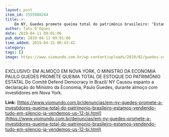 ```yaml
---
layout: post
item_id: 2555988244
title: >-
    Em NY, Guedes promete queima total do patrimônio brasileiro: ‘Estamos vendendo tudo! Em silêncio, já vendemos US$ 12 bi’
author: Tatu D'Oquei
date: 2019-04-11 09:01:06
pub_date: 2019-04-11 09:01:06
time_added: 2019-04-15 06:43:42
category: 
tags: []
image: https://www.viomundo.com.br/wp-content/uploads/2019/02/guedes-vac-abr-020120192546.jpg
---
```


EXCLUSIVO: EM ALMOÇO EM NOVA YORK, O MINISTRO DA ECONOMIA PAULO GUEDES PROMETE QUEIMA TOTAL DE ESTOQUE DO PATRIMÔNIO ESTATAL Do Comitê Defend Democracy in Brazil/ NY Causou espanto a declaração do Ministro da Economia, Paulo Guedes, durante almoço com investidores em Nova York.

**Link:** [https://www.viomundo.com.br/denuncias/em-ny-guedes-promete-a-investidores-queima-total-do-patrimonio-brasileiro-estamos-vendendo-tudo-em-silencio-ja-vendemos-us-12-bi.html](https://www.viomundo.com.br/denuncias/em-ny-guedes-promete-a-investidores-queima-total-do-patrimonio-brasileiro-estamos-vendendo-tudo-em-silencio-ja-vendemos-us-12-bi.html)

